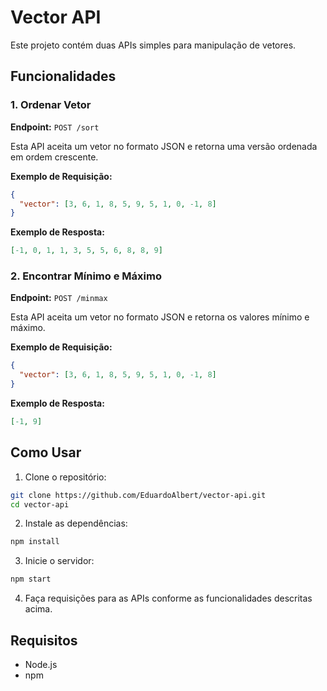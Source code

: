 # Vector API

Este projeto contém duas APIs simples para manipulação de vetores.

## Funcionalidades

### 1. Ordenar Vetor

**Endpoint:** `POST /sort`

Esta API aceita um vetor no formato JSON e retorna uma versão ordenada em ordem crescente.

**Exemplo de Requisição:**
```json
{
  "vector": [3, 6, 1, 8, 5, 9, 5, 1, 0, -1, 8]
}
```
**Exemplo de Resposta:**
```json
[-1, 0, 1, 1, 3, 5, 5, 6, 8, 8, 9]
```

### 2. Encontrar Mínimo e Máximo

**Endpoint:** `POST /minmax`

Esta API aceita um vetor no formato JSON e retorna os valores mínimo e máximo.

**Exemplo de Requisição:**
```json
{
  "vector": [3, 6, 1, 8, 5, 9, 5, 1, 0, -1, 8]
}
```
**Exemplo de Resposta:**
```json
[-1, 9]
```

## Como Usar

1. Clone o repositório:

```bash
git clone https://github.com/EduardoAlbert/vector-api.git
cd vector-api
```

2. Instale as dependências:

```bash
npm install
```

3. Inicie o servidor:

```bash
npm start
```

4. Faça requisições para as APIs conforme as funcionalidades descritas acima.

## Requisitos

- Node.js
- npm
